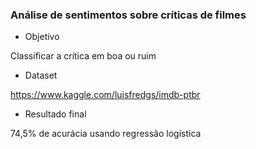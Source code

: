 ### Análise de sentimentos sobre críticas de filmes

* Objetivo 

Classificar a crítica em boa ou ruim

* Dataset

https://www.kaggle.com/luisfredgs/imdb-ptbr

* Resultado final

74,5% de acurácia usando regressão logística
